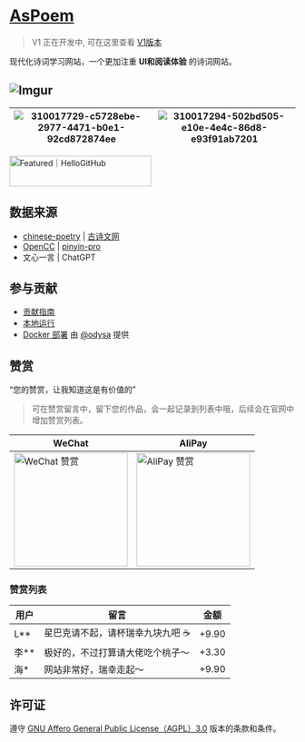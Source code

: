# [AsPoem](https://aspoem.com)

> V1 正在开发中, 可在这里查看 [V1版本](https://github.com/meetqy/aspoem/tree/v1)

现代化诗词学习网站，一个更加注重 **UI和阅读体验** 的诗词网站。

![Imgur](https://i.imgur.com/WzbeuNH.png)
---
| ![310017729-c5728ebe-2977-4471-b0e1-92cd872874ee](https://github.com/meetqy/aspoem/assets/18411315/1748c1bf-b4e9-4e69-94d7-9a83fd997804) | ![310017294-502bd505-e10e-4e4c-86d8-e93f91ab7201](https://github.com/meetqy/aspoem/assets/18411315/2515bd07-7b9a-46e0-b87b-d28aa5319281) |
| ---------------------------------------------------------------------------------------------------------------------------------------- | ---------------------------------------------------------------------------------------------------------------------------------------- |

<a href="https://hellogithub.com/repository/ca765afd047741b884513e3811fbb5d4" target="_blank"><img src="https://abroad.hellogithub.com/v1/widgets/recommend.svg?rid=ca765afd047741b884513e3811fbb5d4&claim_uid=5Flg6I2oHsSUdEk" alt="Featured｜HelloGitHub" style="width: 250px; height: 54px;" width="250" height="54" /></a>

## 数据来源

- [chinese-poetry](https://github.com/chinese-poetry/chinese-poetry) | [古诗文网](https://www.gushiwen.cn/) 
- [OpenCC](https://github.com/BYVoid/OpenCC) | [pinyin-pro](https://github.com/zh-lx/pinyin-pro)
- 文心一言 | ChatGPT

## 参与贡献

- [贡献指南](./CONTRIBUTING.md)
- [本地运行](./DEVELOPMENT.md)
- [Docker 部署](DEVELOPMENT.md#docker部署) 由 [@odysa](https://github.com/odysa) 提供

## 赞赏

“您的赞赏，让我知道这是有价值的”

> 可在赞赏留言中，留下您的作品，会一起记录到列表中哦，后续会在官网中增加赞赏列表。

|WeChat|AliPay|
|-|-|
|<img alt="WeChat 赞赏" width="200" src="https://r2.aspoem.com/coffee/WeChat.JPG" />|<img alt="AliPay 赞赏" width='200' src="https://r2.aspoem.com/coffee/AliPay.PNG" />|

### 赞赏列表

| 用户   | 留言                              | 金额  |
| ------ | --------------------------------- | ----- |
| L\*\*  | 星巴克请不起，请杯瑞幸九块九吧 ☕ | +9.90 |
| 李\*\* | 极好的，不过打算请大佬吃个桃子～  | +3.30 |
| 海\* | 网站非常好，瑞幸走起～  | +9.90 |


## 许可证

遵守 [GNU Affero General Public License（AGPL）3.0](./LICENSE) 版本的条款和条件。


